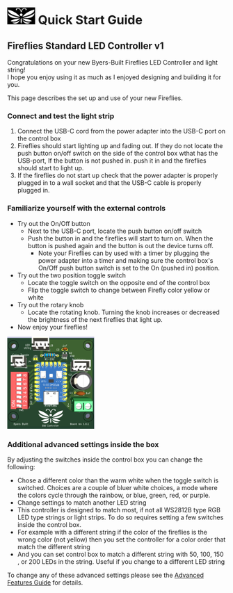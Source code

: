 # <img src="../assets/Firefly_basic_logo.png" width="64">  Quick Start Guide   

## Fireflies Standard LED Controller v1  

Congratulations on your new Byers-Built Fireflies LED Controller and light string!
<br>
I hope you enjoy using it as much as I enjoyed designing and building it for you.

This page describes the set up and use of your new Fireflies.

### Connect and test the light strip
1. Connect the USB-C cord from the power adapter into the USB-C port on the control box
2. Fireflies should start lighting up and fading out.  If they do not locate the push button on/off switch on the side of the control box wthat has the USB-port, If the button is not pushed in. push it in and the fireflies should start to light up.
3. If the fireflies do not start up check that the power adapter is properly plugged in to a wall socket and that the USB-C cable is properly plugged in.
### Familiarize yourself with the external controls
* Try out the On/Off button
  * Next to the USB-C port, locate the push button on/off switch
  * Push the button in and the fireflies will start to turn on.  When the button is pushed again and the button is out the device turns off.
    * Note your Fireflies can by used with a timer by plugging the power adapter into a timer and making sure the control box's On/Off push button switch is set to the On (pushed in) position.
* Try out the two position toggle switch
  * Locate the toggle switch on the opposite end of the control box
  * Flip the toggle switch to change between Firefly color yellow or white
* Try out the rotary knob
  * Locate the rotating knob.  Turning the knob increases or decreased the brightness of the next fireflies that light up.
* Now enjoy your fireflies!

<img src="../assets/Firefly_std_board_v1_top.png" width="200">

### Additional advanced settings inside the box
By adjusting the switches inside the control box you can change the following:
* Chose a different color than the warm white when the toggle switch is switched.  Choices are a couple of bluer white choices, a mode where the colors cycle through the rainbow, or blue, green, red, or purple.
* Change settings to match another LED string
 * This controller is designed to match most, if not all WS2812B type RGB LED type strings or light strips.  To do so requires setting a few switches inside the control box.
  * For example with a different string if the color of the fireflies is the wrong color (not yellow) then you set the controller for a color order that match the different string
  * And you can set control box to match a different string with 50, 100, 150 , or 200 LEDs in the string.  Useful if you change to a different LED string

To change any of these advanced settings please see the [Advanced Features Guide](./v1_advanced_features) for details.
